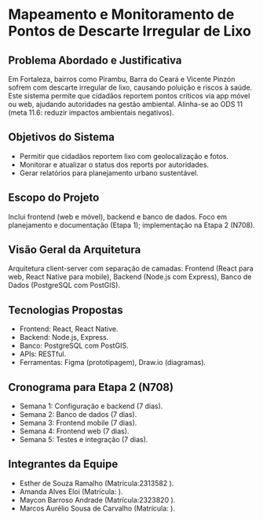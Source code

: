 # Mapeamento e Monitoramento de Pontos de Descarte Irregular de Lixo

## Problema Abordado e Justificativa
Em Fortaleza, bairros como Pirambu, Barra do Ceará e Vicente Pinzón sofrem com descarte irregular de lixo, causando poluição e riscos à saúde. Este sistema permite que cidadãos reportem pontos críticos via app móvel ou web, ajudando autoridades na gestão ambiental. Alinha-se ao ODS 11 (meta 11.6: reduzir impactos ambientais negativos).

## Objetivos do Sistema
- Permitir que cidadãos reportem lixo com geolocalização e fotos.
- Monitorar e atualizar o status dos reports por autoridades.
- Gerar relatórios para planejamento urbano sustentável.

## Escopo do Projeto
Inclui frontend (web e móvel), backend e banco de dados. Foco em planejamento e documentação (Etapa 1); implementação na Etapa 2 (N708).

## Visão Geral da Arquitetura
Arquitetura client-server com separação de camadas: Frontend (React para web, React Native para mobile), Backend (Node.js com Express), Banco de Dados (PostgreSQL com PostGIS).

## Tecnologias Propostas
- Frontend: React, React Native.
- Backend: Node.js, Express.
- Banco: PostgreSQL com PostGIS.
- APIs: RESTful.
- Ferramentas: Figma (prototipagem), Draw.io (diagramas).

## Cronograma para Etapa 2 (N708)
- Semana 1: Configuração e backend (7 dias).
- Semana 2: Banco de dados (7 dias).
- Semana 3: Frontend mobile (7 dias).
- Semana 4: Frontend web (7 dias).
- Semana 5: Testes e integração (7 dias).

## Integrantes da Equipe
- Esther de Souza Ramalho (Matrícula:2313582 ).
- Amanda Alves Eloi (Matrícula: ).
- Maycon Barroso Andrade (Matrícula:2323820 ).
- Marcos Aurélio Sousa de Carvalho (Matrícula: ).

